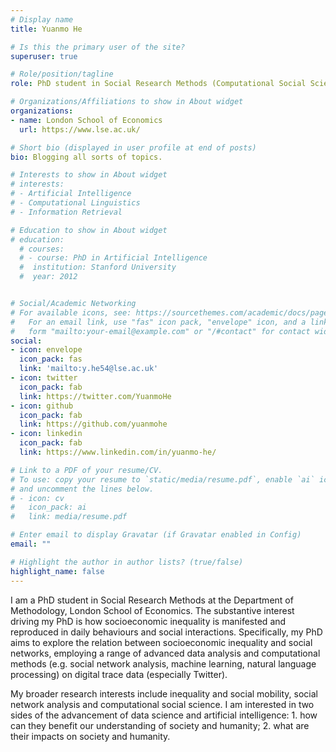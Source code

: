 ```yaml
---
# Display name
title: Yuanmo He

# Is this the primary user of the site?
superuser: true

# Role/position/tagline
role: PhD student in Social Research Methods (Computational Social Science)

# Organizations/Affiliations to show in About widget
organizations:
- name: London School of Economics
  url: https://www.lse.ac.uk/

# Short bio (displayed in user profile at end of posts)
bio: Blogging all sorts of topics.

# Interests to show in About widget
# interests:
# - Artificial Intelligence
# - Computational Linguistics
# - Information Retrieval

# Education to show in About widget
# education:
  # courses:
  # - course: PhD in Artificial Intelligence
  #  institution: Stanford University
  #  year: 2012


# Social/Academic Networking
# For available icons, see: https://sourcethemes.com/academic/docs/page-builder/#icons
#   For an email link, use "fas" icon pack, "envelope" icon, and a link in the
#   form "mailto:your-email@example.com" or "/#contact" for contact widget.
social:
- icon: envelope
  icon_pack: fas
  link: 'mailto:y.he54@lse.ac.uk'
- icon: twitter
  icon_pack: fab
  link: https://twitter.com/YuanmoHe
- icon: github
  icon_pack: fab
  link: https://github.com/yuanmohe
- icon: linkedin
  icon_pack: fab
  link: https://www.linkedin.com/in/yuanmo-he/

# Link to a PDF of your resume/CV.
# To use: copy your resume to `static/media/resume.pdf`, enable `ai` icons in `params.toml`, 
# and uncomment the lines below.
# - icon: cv
#   icon_pack: ai
#   link: media/resume.pdf

# Enter email to display Gravatar (if Gravatar enabled in Config)
email: ""

# Highlight the author in author lists? (true/false)
highlight_name: false
---
```


I am a PhD student in Social Research Methods at the Department of Methodology, London School of Economics. The substantive interest driving my PhD is how socioeconomic inequality is manifested and reproduced in daily behaviours and social interactions. Specifically, my PhD aims to explore the relation between socioeconomic inequality and social networks, employing a range of advanced data analysis and computational methods (e.g. social network analysis, machine learning, natural language processing) on digital trace data (especially Twitter).

My broader research interests include inequality and social mobility, social network analysis and computational social science. I am interested in two sides of the advancement of data science and artificial intelligence: 1. how can they benefit our understanding of society and humanity; 2. what are their impacts on society and humanity. 


